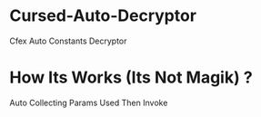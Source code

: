 # Cursed-Auto-Decryptor
Cfex Auto Constants Decryptor

# How Its Works (Its Not Magik) ?
Auto Collecting Params Used Then Invoke
